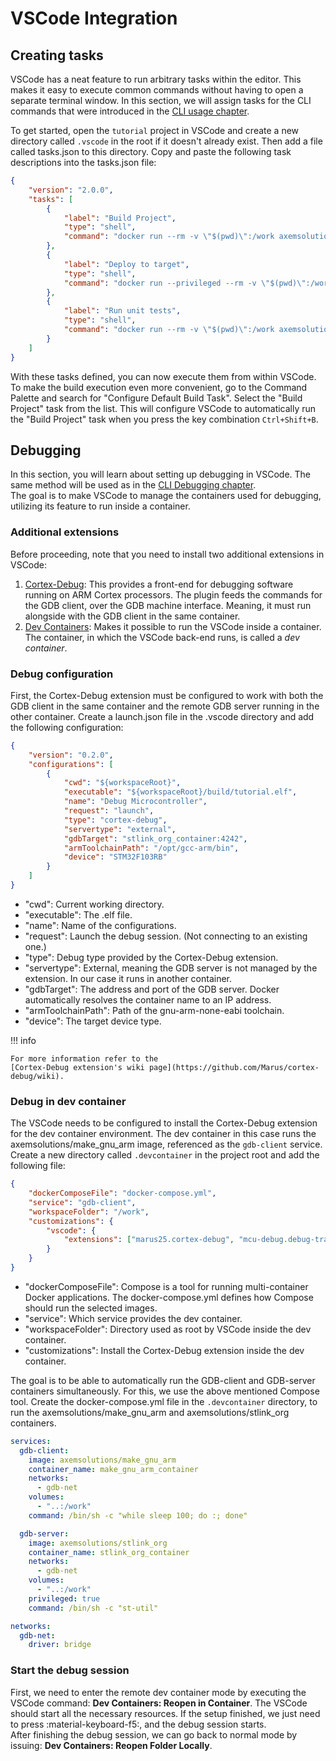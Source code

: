 # VSCode Integration

## Creating tasks

VSCode has a neat feature to run arbitrary tasks within the editor. This makes it easy to execute 
common commands without having to open a separate terminal window. In this section, we will assign 
tasks for the CLI commands that were introduced in the [CLI usage chapter](cli_usage.md). 

To get started, open the `tutorial` project in VSCode and create a new directory called `.vscode` in 
the root if it doesn't already exist. Then add a file called tasks.json to this directory. 
Copy and paste the following task descriptions into the tasks.json file:

``` json title="tasks.json"
{
    "version": "2.0.0",
    "tasks": [
        {
            "label": "Build Project",
            "type": "shell",
            "command": "docker run --rm -v \"$(pwd)\":/work axemsolutions/make_gnu_arm make"
        },
        {
            "label": "Deploy to target",
            "type": "shell",
            "command": "docker run --privileged --rm -v \"$(pwd)\":/work axemsolutions/stlink_org /bin/sh -c \"cd build; st-flash write tutorial.bin 0x8000000\""
        },
        {
            "label": "Run unit tests",
            "type": "shell",
            "command": "docker run --rm -v \"$(pwd)\":/work axemsolutions/cpputest /bin/sh -c \"cd app/test; make\""
        }
    ]
}
```

With these tasks defined, you can now execute them from within VSCode.  
To make the build execution even more convenient, go to the Command Palette and search for 
"Configure Default Build Task". Select the "Build Project" task from the list. This will configure 
VSCode to automatically run the "Build Project" task when you press the key combination 
`Ctrl+Shift+B`.

## Debugging

In this section, you will learn about setting up debugging in VSCode. The same method will be used 
as in the [CLI Debugging chapter](cli_usage.md#debugging).  
The goal is to make VSCode to manage the containers used for debugging, utilizing its feature to run 
inside a container. 

### **Additional extensions**

Before proceeding, note that you need to install two additional extensions in VSCode:

1. [Cortex-Debug](https://marketplace.visualstudio.com/items?itemName=marus25.cortex-debug): This 
provides a front-end for debugging software running on ARM Cortex processors. The plugin feeds the 
commands for the GDB client, over the GDB machine interface. Meaning, it must run alongside with the 
GDB client in the same container.
2. [Dev Containers](https://marketplace.visualstudio.com/items?itemName=ms-vscode-remote.remote-containers): 
Makes it possible to run the VSCode inside a container. The container, in which the VSCode back-end
runs, is called a *dev container*.

### **Debug configuration**

First, the Cortex-Debug extension must be configured to work with both the GDB client in the same 
container and the remote GDB server running in the other container.
Create a launch.json file in the .vscode directory and add the following configuration:

``` json title="launch.json"
{
    "version": "0.2.0",
    "configurations": [
        {
            "cwd": "${workspaceRoot}",
            "executable": "${workspaceRoot}/build/tutorial.elf",
            "name": "Debug Microcontroller",
            "request": "launch",
            "type": "cortex-debug",
            "servertype": "external",
            "gdbTarget": "stlink_org_container:4242",
            "armToolchainPath": "/opt/gcc-arm/bin",
            "device": "STM32F103RB"
        }
    ]
}
```

- "cwd": Current working directory.
- "executable": The .elf file.
- "name": Name of the configurations.
- "request": Launch the debug session. (Not connecting to an existing one.)
- "type": Debug type provided by the Cortex-Debug extension.
- "servertype": External, meaning the GDB server is not managed by the extension. In our case it 
runs in another container.
- "gdbTarget": The address and port of the GDB server. Docker automatically resolves the container 
name to an IP address.
- "armToolchainPath": Path of the gnu-arm-none-eabi toolchain. 
- "device": The target device type.

!!! info

    For more information refer to the 
    [Cortex-Debug extension's wiki page](https://github.com/Marus/cortex-debug/wiki).

### **Debug in dev container**

The VSCode needs to be configured to install the Cortex-Debug extension for the dev container 
environment. The dev container in this case runs the axemsolutions/make_gnu_arm image, referenced as 
the `gdb-client` service. Create a new directory called `.devcontainer` in the project root and add 
the following file:

``` json title="devcontainer.json"
{
    "dockerComposeFile": "docker-compose.yml",
    "service": "gdb-client",
    "workspaceFolder": "/work",
    "customizations": {
        "vscode": {
            "extensions": ["marus25.cortex-debug", "mcu-debug.debug-tracker-vscode"]
        }
    }
}
```

- "dockerComposeFile": Compose is a tool for running multi-container Docker applications. The 
docker-compose.yml defines how Compose should run the selected images. 
- "service": Which service provides the dev container.
- "workspaceFolder": Directory used as root by VSCode inside the dev container.
- "customizations": Install the Cortex-Debug extension inside the dev container.

The goal is to be able to automatically run the GDB-client and GDB-server containers simultaneously. 
For this, we use the above mentioned Compose tool. Create the docker-compose.yml file in the 
`.devcontainer` directory, to run the axemsolutions/make_gnu_arm and axemsolutions/stlink_org 
containers.

``` yaml title="docker-compose.yml"
services:
  gdb-client:
    image: axemsolutions/make_gnu_arm
    container_name: make_gnu_arm_container
    networks:
      - gdb-net
    volumes:
      - "..:/work"
    command: /bin/sh -c "while sleep 100; do :; done"

  gdb-server:
    image: axemsolutions/stlink_org
    container_name: stlink_org_container
    networks:
      - gdb-net
    volumes:
      - "..:/work"
    privileged: true
    command: /bin/sh -c "st-util"

networks:
  gdb-net:
    driver: bridge
```

### **Start the debug session**

First, we need to enter the remote dev container mode by executing the VSCode command: 
**Dev Containers: Reopen in Container**. The VSCode should start all the necessary resources. If the
setup finished, we just need to press :material-keyboard-f5:, and the debug session starts.  
After finishing the debug session, we can go back to normal mode by issuing: 
**Dev Containers: Reopen Folder Locally**.